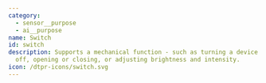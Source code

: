 ```yaml
---
category: 
  - sensor__purpose
  - ai__purpose
name: Switch
id: switch
description: Supports a mechanical function - such as turning a device on or
  off, opening or closing, or adjusting brightness and intensity.
icon: /dtpr-icons/switch.svg
---
```

